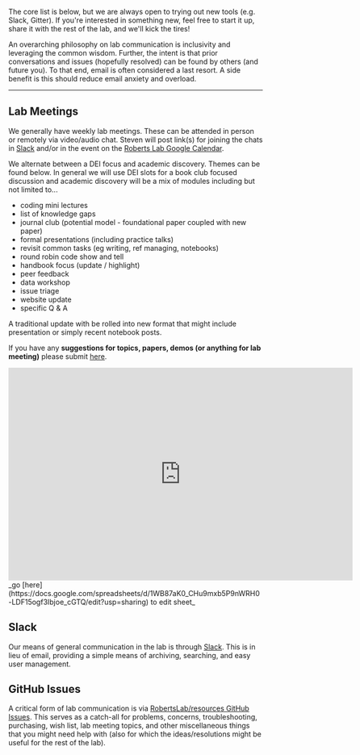 The core list is below, but we are always open to trying out new tools (e.g. Slack, Gitter). If you're interested in something new, feel free to start it up, share it with the rest of the lab, and we'll kick the tires!

An overarching philosophy on lab communication is inclusivity and leveraging the common wisdom. Further, the intent is that prior conversations and issues (hopefully resolved) can be found by others (and future you). To that end, email is often considered a last resort. A side benefit is this should reduce email anxiety and overload.

---

## Lab Meetings
We generally have weekly lab meetings. These can be attended in person or remotely via video/audio chat. Steven will post link(s) for joining the chats in [Slack](https://genefish.slack.com) and/or in the event on the [Roberts Lab Google Calendar](https://calendar.google.com/calendar/embed?src=mrc305%40gmail.com&ctz=America/Los_Angeles).

We alternate between a DEI focus and academic discovery. Themes can be found below.
In general we will use DEI slots for a book club focused discussion and academic discovery will be a mix of modules including but not limited to...

* coding mini lectures    
* list of knowledge gaps    
* journal club (potential model - foundational paper coupled with new paper)    
* formal presentations (including practice talks)   
* revisit common tasks (eg writing, ref managing, notebooks)   
* round robin code show and tell   
* handbook focus (update / highlight)
* peer feedback   
* data workshop   
* issue triage
* website update
* specific Q & A

A traditional update with be rolled into new format that might include presentation or simply recent notebook posts.

If you have any **suggestions for topics, papers, demos (or anything for lab meeting)** please submit [here](https://github.com/RobertsLab/resources/issues?q=is%3Aopen+is%3Aissue+label%3A%22lab+meeting%22).

<iframe width="682" height="422" seamless frameborder="0" scrolling="yes"  src="https://docs.google.com/spreadsheets/d/e/2PACX-1vSTNFZvm1UbyKlGU0nsiif4uJfV66V1Hovxmc2M0cMnKW-Kj7L60HVv4H3ipC5Nfl-I64dQlFdZFjwV/pubhtml?gid=0&amp;single=true&amp;widget=true&amp;headers=false"></iframe>
_go [here](https://docs.google.com/spreadsheets/d/1WB87aK0_CHu9mxb5P9nWRH0-LDF15ogf3Ibjoe_cGTQ/edit?usp=sharing) to edit sheet_


## Slack

Our means of general communication in the lab is through [Slack](https://genefish.slack.com). This is in lieu of email, providing a simple means of archiving, searching, and easy user management.


## GitHub Issues
A critical form of lab communication is via [RobertsLab/resources GitHub Issues](https://github.com/RobertsLab/resources/issues). This serves as a catch-all for problems, concerns, troubleshooting, purchasing, wish list, lab meeting topics, and other miscellaneous things that you might need help with (also for which the ideas/resolutions might be useful for the rest of the lab).

